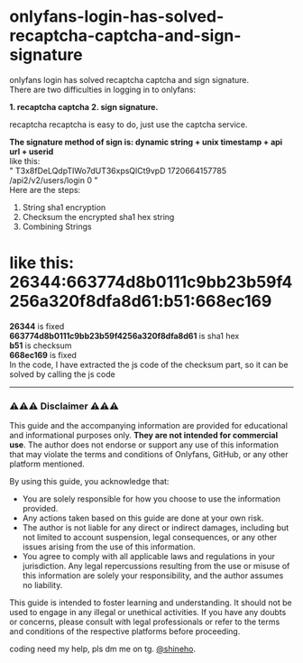 # onlyfans-login-has-solved-recaptcha-captcha-and-sign-signature
onlyfans login has solved recaptcha captcha and sign signature.  
There are two difficulties in logging in to onlyfans:  

**1. recaptcha captcha**
**2. sign signature.**

recaptcha recaptcha is easy to do, just use the captcha service.  
 
**The signature method of sign is: dynamic string + unix timestamp + api url + userid**  
like this:  
"
  T3x8fDeLQdpTIWo7dUT36xpsQlCt9vpD
  1720664157785
  /api2/v2/users/login
  0
"  
Here are the steps:  
1. String sha1 encryption
2. Checksum the encrypted sha1 hex string
3. Combining Strings
   
# like this: 26344:663774d8b0111c9bb23b59f4256a320f8dfa8d61:b51:668ec169    
**26344** is fixed  
**663774d8b0111c9bb23b59f4256a320f8dfa8d61** is sha1 hex  
**b51**  is checksum  
**668ec169** is fixed  
In the code, I have extracted the js code of the checksum part, so it can be solved by calling the js code  

---

### ⚠️⚠️⚠️ Disclaimer ⚠️⚠️⚠️
This guide and the accompanying information are provided for educational and informational purposes only. **They are not intended for commercial use**. The author does not endorse or support any use of this information that may violate the terms and conditions of Onlyfans, GitHub, or any other platform mentioned.

By using this guide, you acknowledge that:
- You are solely responsible for how you choose to use the information provided.
- Any actions taken based on this guide are done at your own risk.
- The author is not liable for any direct or indirect damages, including but not limited to account suspension, legal consequences, or any other issues arising from the use of this information.
- You agree to comply with all applicable laws and regulations in your jurisdiction. Any legal repercussions resulting from the use or misuse of this information are solely your responsibility, and the author assumes no liability.

This guide is intended to foster learning and understanding. It should not be used to engage in any illegal or unethical activities. If you have any doubts or concerns, please consult with legal professionals or refer to the terms and conditions of the respective platforms before proceeding.

coding need my help, pls dm me on tg. [@shineho](https://t.me/shineho).
